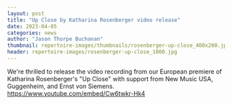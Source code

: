 ```yaml
---
layout: post
title: "Up Close by Katharina Rosenberger video release"
date: 2023-04-05
categories: news
author: "Jason Thorpe Buchanan"
thumbnail: repertoire-images/thumbnails/rosenberger-up-close_400x200.jpg
header: repertoire-images/rosenberger-up-close_1000.jpg
---
```


We're thrilled to release the video recording from our European premiere of Katharina Rosenberger's "Up Close" with support from New Music USA, Guggenheim, and Ernst von Siemens. https://www.youtube.com/embed/Cw6twkr-Hk4
